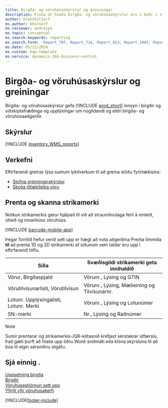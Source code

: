 ```yaml
---
title: Birgða- og vöruhúsaskýrslur og greiningar
description: Finna út hvaða birgða- og vöruhúsaskýrslur eru í boði í staðlaðri útgáfu Business Central til að halda utan um reksturinn.
author: brentholtorf
ms.author: bholtorf
ms.reviewer: andreipa
ms.topic: conceptual
ms.search.keywords: reporting
ms.search.form: 'Report_707, Report_716, Report_813, Report_1001, Report_5807, Report_5808, Report_5809, Report_7313, Report_7319, Report_7320'
ms.date: 03/21/2024
ms.custom: bap-template
ms.service: dynamics-365-business-central
---
```

# <a name="inventory-and-warehouse-reports-and-analytics"></a>Birgða- og vöruhúsaskýrslur og greiningar

Birgða- og vöruhúsaskýrslur gefa [!INCLUDE [prod_short](includes/prod_short.md)] innsýn í birgðir og viðskiptafræðinga og upplýsingar um núgildandi og eldri birgða- og vöruhúsaaðgerðir.  

## <a name="reports"></a>Skýrslur

[!INCLUDE [inventory_WMS_reports](includes/inventory-WMS-reports-include.md)]

## <a name="tasks"></a>Verkefni

Eftirfarandi greinar lýsa sumum lykilverkum til að greina stöðu fyrirtækisins:

* [Stofna greiningarskýrslur](bi-how-create-analysis-views-reports.md)  
* [Skoða tiltækileika vöru](inventory-how-availability-overview.md)

## <a name="print-and-scan-barcodes"></a>Prenta og skanna strikamerki

Notkun strikamerkis getur hjálpað til við að straumlínulaga ferli á innleið, útleið og innanhúss vöruhúss. 

[!INCLUDE [barcode-mobile-app](includes/barcode-mobile-app.md)]

Þegar forritið hefur verið sett upp er hægt að nota aðgerðina Prenta límmiða **til** að prenta 1D og 2D strikamerki af síðunum sem taldar eru upp í eftirfarandi töflu.

|Síða  |Svæðisgildi strikamerki geta innihaldið  |
|---------|---------|
|Vörur, Birgðaspjald     |Vörunr., Lýsing og GTIN         |
|Vörutilvísunarlisti, Vörutilvísun     |Vörunr., Lýsing, Mælieining og Tilvísunarnr.         |
|Lotunr. Upplýsingalisti, Lotunr. Merki     |Vörunr., Lýsing og Lotunúmer       |
|SN-merki     |Nr., Lýsing og Raðnúmer         |

> [!NOTE]
> Sumir prentarar og strikamerkis-/QR-kótasnið krefjast sérstakrar útfærslu. Það gæti þurft að hlaða upp öðru Word-sniðmáti eða klóna skýrsluna til að búa til eigin sérsniðnu útgáfu.

## <a name="see-also"></a>Sjá einnig .

[Uppsetning birgða](inventory-setup-inventory.md)  
[Birgðir](inventory-manage-inventory.md)  
[Vöruhúsastjórnun sett upp](warehouse-setup-warehouse.md)  
[Yfirlit yfir vöruhúsakerfi](design-details-warehouse-management.md)

[!INCLUDE[footer-include](includes/footer-banner.md)]
